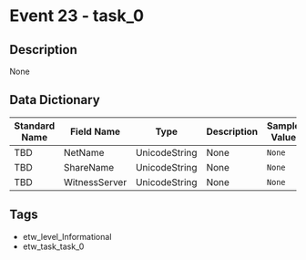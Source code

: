 # Event 23 - task_0

## Description
None

## Data Dictionary
|Standard Name|Field Name|Type|Description|Sample Value|
|---|---|---|---|---|
|TBD|NetName|UnicodeString|None|`None`|
|TBD|ShareName|UnicodeString|None|`None`|
|TBD|WitnessServer|UnicodeString|None|`None`|

## Tags
* etw_level_Informational
* etw_task_task_0